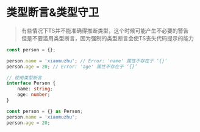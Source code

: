 # 类型断言&类型守卫
> 有些情况下TS并不能准确得推断类型，这个时候可能产生不必要的警告  
> 但是不要滥用类型断言，因为强制的类型断言会使TS丧失代码提示的能力  

```ts
const person = {};

person.name = 'xiaomuzhu'; // Error: 'name' 属性不存在于 ‘{}’
person.age = 20; // Error: 'age' 属性不存在于 ‘{}’

// 使用类型断言
interface Person {
    name: string;
    age: number;
}

const person = {} as Person;
person.name = 'xiaomuzhu';
person.age = 20;
```
